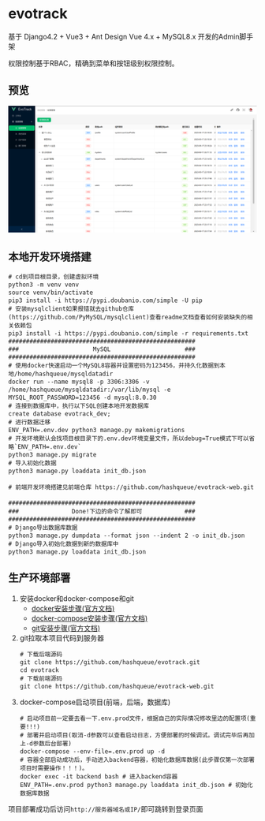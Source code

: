 # evotrack

基于 Django4.2 + Vue3 + Ant Design Vue 4.x + MySQL8.x 开发的Admin脚手架

权限控制基于RBAC，精确到菜单和按钮级别权限控制。

## 预览

![preview](preview.png)

## 本地开发环境搭建
```shell
# cd到项目根目录，创建虚拟环境
python3 -m venv venv
source venv/bin/activate
pip3 install -i https://pypi.doubanio.com/simple -U pip
# 安装mysqlclient如果报错就去github仓库(https://github.com/PyMySQL/mysqlclient)查看readme文档查看如何安装缺失的相关依赖包
pip3 install -i https://pypi.doubanio.com/simple -r requirements.txt
#####################################################
###                     MySQL                     ###
#####################################################
# 使用docker快速启动一个MySQL8容器并设置密码为123456，并持久化数据到本地/home/hashqueue/mysqldatadir
docker run --name mysql8 -p 3306:3306 -v /home/hashqueue/mysqldatadir:/var/lib/mysql -e MYSQL_ROOT_PASSWORD=123456 -d mysql:8.0.30
# 连接到数据库中，执行以下SQL创建本地开发数据库
create database evotrack_dev;
# 进行数据迁移
ENV_PATH=.env.dev python3 manage.py makemigrations
# 开发环境默认会找项目根目录下的.env.dev环境变量文件，所以debug=True模式下可以省略`ENV_PATH=.env.dev`
python3 manage.py migrate
# 导入初始化数据
python3 manage.py loaddata init_db.json

# 前端开发环境搭建见前端仓库 https://github.com/hashqueue/evotrack-web.git

#####################################################
###               Done!下边的命令了解即可            ###
#####################################################
# Django导出数据库数据
python3 manage.py dumpdata --format json --indent 2 -o init_db.json
# Django导入初始化数据到新的数据库中
python3 manage.py loaddata init_db.json
```

## 生产环境部署

1. 安装docker和docker-compose和git
    * [docker安装步骤(官方文档)](https://docs.docker.com/engine/install/)
    * [docker-compose安装步骤(官方文档)](https://docs.docker.com/compose/install/)
    * [git安装步骤(官方文档)](https://git-scm.com/download/linux)
2. git拉取本项目代码到服务器
    ```shell
    # 下载后端源码
    git clone https://github.com/hashqueue/evotrack.git
    cd evotrack
    # 下载前端源码
    git clone https://github.com/hashqueue/evotrack-web.git
    ```
3. docker-compose启动项目(前端，后端，数据库)
    ```shell
    # 启动项目前一定要去看一下.env.prod文件，根据自己的实际情况修改里边的配置项(重要!!!)
    # 部署并启动项目(取消-d参数可以查看启动日志，方便部署的时候调试。调试完毕后再加上-d参数后台部署)
    docker-compose --env-file=.env.prod up -d
    # 容器全部启动成功后，手动进入backend容器，初始化数据库数据(此步骤仅第一次部署项目时需要操作！！！)。
    docker exec -it backend bash # 进入backend容器
    ENV_PATH=.env.prod python3 manage.py loaddata init_db.json # 初始化数据库数据
    ```
项目部署成功后访问`http://服务器域名或IP/`即可跳转到登录页面
